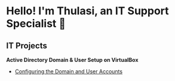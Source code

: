 <h1>Hello! I'm Thulasi, an IT Support Specialist 👋</h1>

<h2>IT Projects</h2>

<b> Active Directory Domain & User Setup on VirtualBox </b>
  - [Configuring the Domain and User Accounts]()

<!--
**thulachum/thulachum** is a ✨ _special_ ✨ repository because its `README.md` (this file) appears on your GitHub profile.

Here are some ideas to get you started:

- 🔭 I’m currently working on ...
- 🌱 I’m currently learning ...
- 👯 I’m looking to collaborate on ...
- 🤔 I’m looking for help with ...
- 💬 Ask me about ...
- 📫 How to reach me: ...
- 😄 Pronouns: ...
- ⚡ Fun fact: ...
-->
